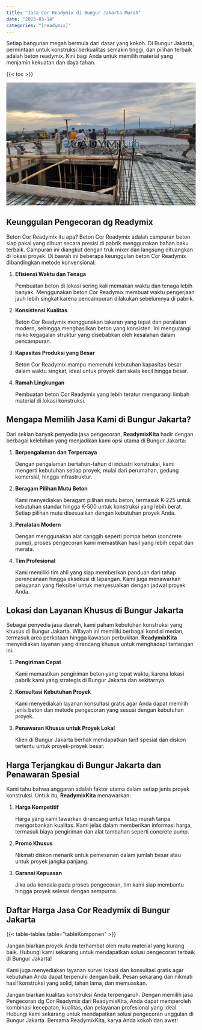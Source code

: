 ```yaml
---
title: "Jasa Cor Readymix di Bungur Jakarta Murah"
date: "2023-03-14"
categories: "[readymix]"
---
```


Setiap bangunan megah bermula dari dasar yang kokoh. Di Bungur Jakarta, permintaan untuk konstruksi berkualitas semakin tinggi, dan pilihan terbaik adalah beton readymix. Kini bagi Anda untuk memilih material yang menjamin kekuatan dan daya tahan.

{{< toc >}}

![Jasa Cor Readymix di Bungur Jakarta Murah](/images/readymix/cor-readymix-12.jpg)

## Keunggulan Pengecoran dg Readymix

Beton Cor Readymix itu apa? Beton Cor Readymix adalah campuran beton siap pakai yang dibuat secara presisi di pabrik menggunakan bahan baku terbaik. Campuran ini diangkut dengan truk mixer dan langsung dituangkan di lokasi proyek. Di bawah ini beberapa keunggulan beton Cor Readymix dibandingkan metode konvensional:

1. **Efisiensi Waktu dan Tenaga**

   Pembuatan beton di lokasi sering kali memakan waktu dan tenaga lebih banyak. Menggunakan beton Cor Readymix membuat waktu pengerjaan jauh lebih singkat karena pencampuran dilakukan sebelumnya di pabrik.

2. **Konsistensi Kualitas**

   Beton Cor Readymix menggunakan takaran yang tepat dan peralatan modern, sehingga menghasilkan beton yang konsisten. Ini mengurangi risiko kegagalan struktur yang disebabkan oleh kesalahan dalam pencampuran.

3. **Kapasitas Produksi yang Besar**

   Beton Cor Readymix mampu memenuhi kebutuhan kapasitas besar dalam waktu singkat, ideal untuk proyek dari skala kecil hingga besar.

4. **Ramah Lingkungan**

   Pembuatan beton Cor Readymix yang lebih teratur mengurangi limbah material di lokasi konstruksi.

## Mengapa Memilih Jasa Kami di Bungur Jakarta?

Dari sekian banyak penyedia jasa pengecoran, **ReadymixKita** hadir dengan berbagai kelebihan yang menjadikan kami opsi utama di Bungur Jakarta:

1. **Berpengalaman dan Terpercaya**

   Dengan pengalaman bertahun-tahun di industri konstruksi, kami mengerti kebutuhan setiap proyek, mulai dari perumahan, gedung komersial, hingga infrastruktur.

2. **Beragam Pilihan Mutu Beton**

   Kami menyediakan beragam pilihan mutu beton, termasuk K-225 untuk kebutuhan standar hingga K-500 untuk konstruksi yang lebih berat. Setiap pilihan mutu disesuaikan dengan kebutuhan proyek Anda.

3. **Peralatan Modern**

   Dengan menggunakan alat canggih seperti pompa beton (concrete pump), proses pengecoran kami memastikan hasil yang lebih cepat dan merata.

4. **Tim Profesional**

   Kami memiliki tim ahli yang siap memberikan panduan dari tahap perencanaan hingga eksekusi di lapangan. Kami juga menawarkan pelayanan yang fleksibel untuk menyesuaikan dengan jadwal proyek Anda.

## Lokasi dan Layanan Khusus di Bungur Jakarta

Sebagai penyedia jasa daerah, kami paham kebutuhan konstruksi yang khusus di Bungur Jakarta. Wilayah ini memiliki berbagai kondisi medan, termasuk area perkotaan hingga kawasan perbukitan. **ReadymixKita** menyediakan layanan yang dirancang khusus untuk menghadapi tantangan ini:

1. **Pengiriman Cepat**

   Kami memastikan pengiriman beton yang tepat waktu, karena lokasi pabrik kami yang strategis di Bungur Jakarta dan sekitarnya.

2. **Konsultasi Kebutuhan Proyek**

   Kami menyediakan layanan konsultasi gratis agar Anda dapat memilih jenis beton dan metode pengecoran yang sesuai dengan kebutuhan proyek.

3. **Penawaran Khusus untuk Proyek Lokal**

   Klien di Bungur Jakarta berhak mendapatkan tarif spesial dan diskon tertentu untuk proyek-proyek besar.

## Harga Terjangkau di Bungur Jakarta dan Penawaran Spesial

Kami tahu bahwa anggaran adalah faktor utama dalam setiap jenis proyek konstruksi. Untuk itu, **ReadymixKita** menawarkan:

1. **Harga Kompetitif**

   Harga yang kami tawarkan dirancang untuk tetap murah tanpa mengorbankan kualitas. Kami jelas dalam memberikan informasi harga, termasuk biaya pengiriman dan alat tambahan seperti concrete pump.

2. **Promo Khusus**

   Nikmati diskon menarik untuk pemesanan dalam jumlah besar atau untuk proyek jangka panjang.

3. **Garansi Kepuasan**

   Jika ada kendala pada proses pengecoran, tim kami siap membantu hingga proyek selesai dengan sempurna.

## Daftar Harga Jasa Cor Readymix di Bungur Jakarta

{{< table-tables table="tableKomponen" >}}

Jangan biarkan proyek Anda terhambat oleh mutu material yang kurang baik. Hubungi kami sekarang untuk mendapatkan solusi pengecoran terbaik di Bungur Jakarta!

Kami juga menyediakan layanan survei lokasi dan konsultasi gratis agar kebutuhan Anda dapat terpenuhi dengan baik. Pesan sekarang dan nikmati hasil konstruksi yang solid, tahan lama, dan memuaskan.

Jangan biarkan kualitas konstruksi Anda terpengaruh. Dengan memilih jasa Pengecoran dg Cor Readymix dari ReadymixKita, Anda dapat memperoleh kombinasi kecepatan, kualitas, dan pelayanan profesional yang ideal. Hubungi kami sekarang untuk mendapatkan solusi pengecoran unggulan di Bungur Jakarta. Bersama ReadymixKita, karya Anda kokoh dan awet!